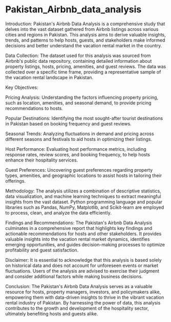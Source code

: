 # Pakistan_Airbnb_data_analysis
Introduction:
Pakistan's Airbnb Data Analysis is a comprehensive study that delves into the vast dataset gathered from Airbnb listings across various cities and regions in Pakistan. This analysis aims to derive valuable insights, trends, and patterns to help hosts, guests, and stakeholders make informed decisions and better understand the vacation rental market in the country.

Data Collection:
The dataset used for this analysis was sourced from Airbnb's public data repository, containing detailed information about property listings, hosts, pricing, amenities, and guest reviews. The data was collected over a specific time frame, providing a representative sample of the vacation rental landscape in Pakistan.

Key Objectives:

Pricing Analysis: Understanding the factors influencing property pricing, such as location, amenities, and seasonal demand, to provide pricing recommendations to hosts.

Popular Destinations: Identifying the most sought-after tourist destinations in Pakistan based on booking frequency and guest reviews.

Seasonal Trends: Analyzing fluctuations in demand and pricing across different seasons and festivals to aid hosts in optimizing their listings.

Host Performance: Evaluating host performance metrics, including response rates, review scores, and booking frequency, to help hosts enhance their hospitality services.

Guest Preferences: Uncovering guest preferences regarding property types, amenities, and geographic locations to assist hosts in tailoring their offerings.

Methodology:
The analysis utilizes a combination of descriptive statistics, data visualization, and machine learning techniques to extract meaningful insights from the vast dataset. Python programming language and popular libraries such as Pandas, NumPy, Matplotlib, and Scikit-learn are employed to process, clean, and analyze the data efficiently.

Findings and Recommendations:
The Pakistan's Airbnb Data Analysis culminates in a comprehensive report that highlights key findings and actionable recommendations for hosts and other stakeholders. It provides valuable insights into the vacation rental market dynamics, identifies emerging opportunities, and guides decision-making processes to optimize profitability and guest satisfaction.

Disclaimer:
It is essential to acknowledge that this analysis is based solely on historical data and does not account for unforeseen events or market fluctuations. Users of the analysis are advised to exercise their judgment and consider additional factors while making business decisions.

Conclusion:
The Pakistan's Airbnb Data Analysis serves as a valuable resource for hosts, property managers, investors, and policymakers alike, empowering them with data-driven insights to thrive in the vibrant vacation rental industry of Pakistan. By harnessing the power of data, this analysis contributes to the growth and development of the hospitality sector, ultimately benefiting hosts and guests alike.
